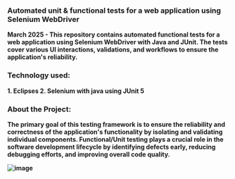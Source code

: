 <p align="justify">
  <h3 align="left"><b>Automated unit & functional tests for a web application using Selenium WebDriver</h3>
March 2025 - This repository contains automated functional tests for a web application using Selenium WebDriver with Java and JUnit.
  The tests cover various UI interactions, validations, and workflows to ensure the application's reliability.

<h3 align="left"><b>Technology used: </h3>
<p>
1. Eclipses
2. Selenium with java using JUnit 5

<h3 align="left"><b>About the Project: </h3>
<p>

The primary goal of this testing framework is to ensure the reliability and correctness of the application's functionality by isolating and validating individual components. 
Functional/Unit testing plays a crucial role in the software development lifecycle by identifying defects early, reducing debugging efforts, and improving overall code quality.


![image](https://github.com/user-attachments/assets/af3b4552-b73e-43a9-b229-c21aa7780b35)
</p>
